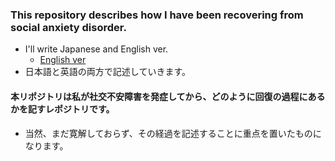 ### This repository describes how I have been recovering from social anxiety disorder.

- I'll write Japanese and English ver.
  - [English ver]("/../english/english.md")
- 日本語と英語の両方で記述していきます。



#### 本リポジトリは私が社交不安障害を発症してから、どのように回復の過程にあるかを記すレポジトリです。

- 当然、まだ寛解しておらず、その経過を記述することに重点を置いたものになります。

